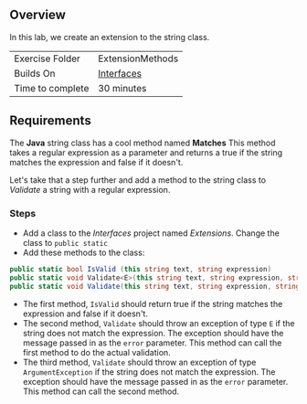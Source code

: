 ﻿## Overview
In this lab, we create an extension to the string class.

| | |
| --------- | --------------------------- |
| Exercise Folder | ExtensionMethods |
| Builds On | [Interfaces](../Interfaces) |
 Time to complete | 30 minutes

## Requirements
The **Java** string class has a cool method named **Matches**
This method takes a regular expression as a parameter and returns a true if the string matches the expression and false if it doesn't.

Let's take that a step further and add a method to the string class to *Validate* a string with a regular expression.

### Steps

- Add a class to the *Interfaces* project named *Extensions*.  Change the class to ` public static `
- Add these methods to the class:

```csharp
public static bool IsValid (this string text, string expression)
public static void Validate<E>(this string text, string expression, string error="invalid") where E : Exception, new()
public static void Validate(this string text, string expression, string error = "invalid")
```

- The first method, `IsValid` should return true if the string matches the expression and false if it doesn't.
- The second method, `Validate` should throw an exception of type `E` if the string does not match the expression.  The exception should have the message passed in as the `error` parameter.  This method can call the first method to do the actual validation.
- The third method, `Validate` should throw an exception of type `ArgumentException` if the string does not match the expression.  The exception should have the message passed in as the `error` parameter.  This method can call the second method.

